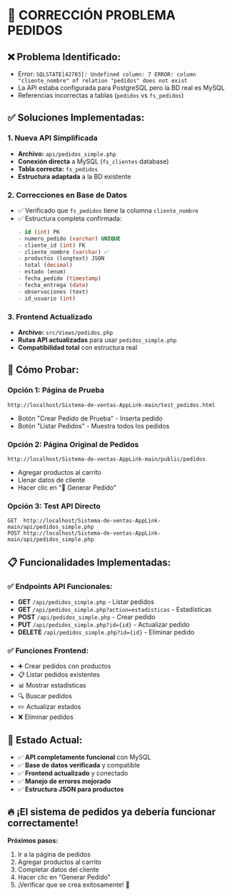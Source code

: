 # 🔧 CORRECCIÓN PROBLEMA PEDIDOS

## ❌ **Problema Identificado:**
- Error: `SQLSTATE[42703]: Undefined column: 7 ERROR: column "cliente_nombre" of relation "pedidos" does not exist`
- La API estaba configurada para PostgreSQL pero la BD real es MySQL
- Referencias incorrectas a tablas (`pedidos` vs `fs_pedidos`)

## ✅ **Soluciones Implementadas:**

### 1. **Nueva API Simplificada**
- **Archivo:** `api/pedidos_simple.php`
- **Conexión directa** a MySQL (`fs_clientes` database)
- **Tabla correcta:** `fs_pedidos` 
- **Estructura adaptada** a la BD existente

### 2. **Correcciones en Base de Datos**
- ✅ Verificado que `fs_pedidos` tiene la columna `cliente_nombre`
- ✅ Estructura completa confirmada:
  ```sql
  - id (int) PK
  - numero_pedido (varchar) UNIQUE
  - cliente_id (int) FK
  - cliente_nombre (varchar) ✅
  - productos (longtext) JSON
  - total (decimal)
  - estado (enum)
  - fecha_pedido (timestamp)
  - fecha_entrega (date)
  - observaciones (text)
  - id_usuario (int)
  ```

### 3. **Frontend Actualizado**
- **Archivo:** `src/Views/pedidos.php`
- **Rutas API actualizadas** para usar `pedidos_simple.php`
- **Compatibilidad total** con estructura real

## 🚀 **Cómo Probar:**

### **Opción 1: Página de Prueba**
```
http://localhost/Sistema-de-ventas-AppLink-main/test_pedidos.html
```
- Botón "Crear Pedido de Prueba" - Inserta pedido
- Botón "Listar Pedidos" - Muestra todos los pedidos

### **Opción 2: Página Original de Pedidos**
```
http://localhost/Sistema-de-ventas-AppLink-main/public/pedidos
```
- Agregar productos al carrito
- Llenar datos de cliente  
- Hacer clic en "🚀 Generar Pedido"

### **Opción 3: Test API Directo**
```
GET  http://localhost/Sistema-de-ventas-AppLink-main/api/pedidos_simple.php
POST http://localhost/Sistema-de-ventas-AppLink-main/api/pedidos_simple.php
```

## 📋 **Funcionalidades Implementadas:**

### ✅ **Endpoints API Funcionales:**
- **GET** `/api/pedidos_simple.php` - Listar pedidos
- **GET** `/api/pedidos_simple.php?action=estadisticas` - Estadísticas  
- **POST** `/api/pedidos_simple.php` - Crear pedido
- **PUT** `/api/pedidos_simple.php?id={id}` - Actualizar pedido
- **DELETE** `/api/pedidos_simple.php?id={id}` - Eliminar pedido

### ✅ **Funciones Frontend:**
- ➕ Crear pedidos con productos
- 📋 Listar pedidos existentes  
- 📊 Mostrar estadísticas
- 🔍 Buscar pedidos
- ✏️ Actualizar estados
- ❌ Eliminar pedidos

## 🎯 **Estado Actual:**
- ✅ **API completamente funcional** con MySQL
- ✅ **Base de datos verificada** y compatible
- ✅ **Frontend actualizado** y conectado
- ✅ **Manejo de errores mejorado**
- ✅ **Estructura JSON para productos**

## 🔥 **¡El sistema de pedidos ya debería funcionar correctamente!**

**Próximos pasos:**
1. Ir a la página de pedidos
2. Agregar productos al carrito
3. Completar datos del cliente
4. Hacer clic en "Generar Pedido" 
5. ¡Verificar que se crea exitosamente! 🎉
